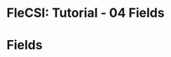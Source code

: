 # FleCSI: Tutorial - 04 Fields
<!--
  The above header is required for Doxygen to correctly name the
  auto-generated page. It is ignored in the FleCSI guide documentation.
-->

<!-- CINCHDOC DOCUMENT(user-guide) SECTION(tutorial::fields) -->

# Fields

<!-- vim: set tabstop=2 shiftwidth=2 expandtab fo=cqt tw=72 : -->
